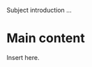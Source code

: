 <!-- vim:spell:spelllang=en:
Note that the article title is missing.
It is managed directly by DotClear2.
- - - - - - - - - - - - - - - - -
Insert below a short introduction
=================================
-->

Subject introduction ...

<!-- :::::::::::::::::::::: EXCERPT SEPARATOR :::::::::::::::::::::: -->

Main content
============

Insert here.
